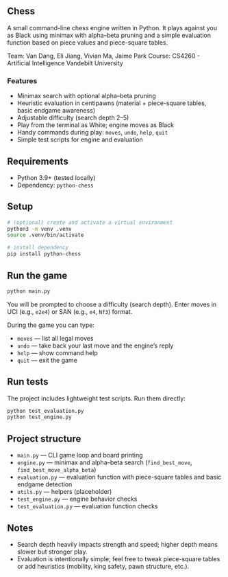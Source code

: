 ## Chess

A small command-line chess engine written in Python. It plays against you as Black using minimax with alpha–beta pruning and a simple evaluation function based on piece values and piece-square tables.

Team: Van Dang, Eli Jiang, Vivian Ma, Jaime Park
Course: CS4260 - Artificial Intelligence
Vandebilt University

### Features

- Minimax search with optional alpha–beta pruning
- Heuristic evaluation in centipawns (material + piece-square tables, basic endgame awareness)
- Adjustable difficulty (search depth 2–5)
- Play from the terminal as White; engine moves as Black
- Handy commands during play: `moves`, `undo`, `help`, `quit`
- Simple test scripts for engine and evaluation

## Requirements

- Python 3.9+ (tested locally)
- Dependency: `python-chess`

## Setup

```bash
# (optional) create and activate a virtual environment
python3 -m venv .venv
source .venv/bin/activate

# install dependency
pip install python-chess
```

## Run the game

```bash
python main.py
```

You will be prompted to choose a difficulty (search depth). Enter moves in UCI (e.g., `e2e4`) or SAN (e.g., `e4`, `Nf3`) format.

During the game you can type:

- `moves` — list all legal moves
- `undo` — take back your last move and the engine’s reply
- `help` — show command help
- `quit` — exit the game

## Run tests

The project includes lightweight test scripts. Run them directly:

```bash
python test_evaluation.py
python test_engine.py
```

## Project structure

- `main.py` — CLI game loop and board printing
- `engine.py` — minimax and alpha–beta search (`find_best_move`, `find_best_move_alpha_beta`)
- `evaluation.py` — evaluation function with piece-square tables and basic endgame detection
- `utils.py` — helpers (placeholder)
- `test_engine.py` — engine behavior checks
- `test_evaluation.py` — evaluation function checks

## Notes

- Search depth heavily impacts strength and speed; higher depth means slower but stronger play.
- Evaluation is intentionally simple; feel free to tweak piece-square tables or add heuristics (mobility, king safety, pawn structure, etc.).

